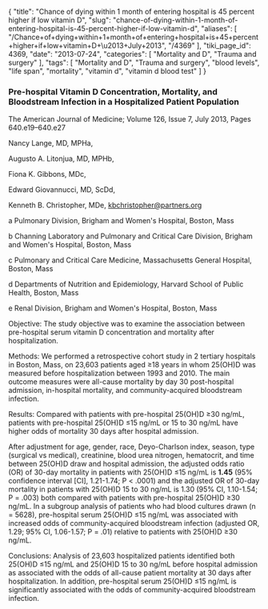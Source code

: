 {
    "title": "Chance of dying within 1 month of entering hospital is 45 percent higher if low vitamin D",
    "slug": "chance-of-dying-within-1-month-of-entering-hospital-is-45-percent-higher-if-low-vitamin-d",
    "aliases": [
        "/Chance+of+dying+within+1+month+of+entering+hospital+is+45+percent+higher+if+low+vitamin+D+\u2013+July+2013",
        "/4369"
    ],
    "tiki_page_id": 4369,
    "date": "2013-07-24",
    "categories": [
        "Mortality and D",
        "Trauma and surgery"
    ],
    "tags": [
        "Mortality and D",
        "Trauma and surgery",
        "blood levels",
        "life span",
        "mortality",
        "vitamin d",
        "vitamin d blood test"
    ]
}


### Pre-hospital Vitamin D Concentration, Mortality, and Bloodstream Infection in a Hospitalized Patient Population

The American Journal of Medicine; Volume 126, Issue 7, July 2013, Pages 640.e19–640.e27

Nancy Lange, MD, MPHa,

Augusto A. Litonjua, MD, MPHb,

Fiona K. Gibbons, MDc,

Edward Giovannucci, MD, ScDd,

Kenneth B. Christopher, MDe, kbchristopher@partners.org

a Pulmonary Division, Brigham and Women's Hospital, Boston, Mass

b Channing Laboratory and Pulmonary and Critical Care Division, Brigham and Women's Hospital, Boston, Mass

c Pulmonary and Critical Care Medicine, Massachusetts General Hospital, Boston, Mass

d Departments of Nutrition and Epidemiology, Harvard School of Public Health, Boston, Mass

e Renal Division, Brigham and Women's Hospital, Boston, Mass

Objective: The study objective was to examine the association between pre-hospital serum vitamin D concentration and mortality after hospitalization.

Methods: We performed a retrospective cohort study in 2 tertiary hospitals in Boston, Mass, on 23,603 patients aged ≥18 years in whom 25(OH)D was measured before hospitalization between 1993 and 2010. The main outcome measures were all-cause mortality by day 30 post-hospital admission, in-hospital mortality, and community-acquired bloodstream infection.

Results: Compared with patients with pre-hospital 25(OH)D ≥30 ng/mL, patients with pre-hospital 25(OH)D ≤15 ng/mL or 15 to 30 ng/mL have higher odds of mortality 30 days after hospital admission. 

After adjustment for age, gender, race, Deyo-Charlson index, season, type (surgical vs medical), creatinine, blood urea nitrogen, hematocrit, and time between 25(OH)D draw and hospital admission, the adjusted odds ratio (OR) of 30-day mortality in patients with 25(OH)D ≤15 ng/mL is  **1.45**  (95% confidence interval <span>[CI]</span>, 1.21-1.74; P < .0001) and the adjusted OR of 30-day mortality in patients with 25(OH)D 15 to 30 ng/mL is 1.30 (95% CI, 1.10-1.54; P = .003) both compared with patients with pre-hospital 25(OH)D ≥30 ng/mL. In a subgroup analysis of patients who had blood cultures drawn (n = 5628), pre-hospital serum 25(OH)D ≤15 ng/mL was associated with increased odds of community-acquired bloodstream infection (adjusted OR, 1.29; 95% CI, 1.06-1.57; P = .01) relative to patients with 25(OH)D ≥30 ng/mL.

Conclusions: Analysis of 23,603 hospitalized patients identified both 25(OH)D ≤15 ng/mL and 25(OH)D 15 to 30 ng/mL before hospital admission as associated with the odds of all-cause patient mortality at 30 days after hospitalization. In addition, pre-hospital serum 25(OH)D ≤15 ng/mL is significantly associated with the odds of community-acquired bloodstream infection.